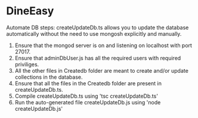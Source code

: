 # DineEasy

Automate DB steps:
createUpdateDb.ts allows you to update the database automatically without the need to use mongosh explicitly and manually.

1. Ensure that the mongod server is on and listening on localhost with port 27017.
2. Ensure that adminDbUser.js has all the required users with required priviliges.
3. All the other files in Createdb folder are meant to create and/or update collections in the database.
4. Ensure that all the files in the Createdb folder are present in createUpdateDb.ts.
5. Compile createUpdateDb.ts using 'tsc createUpdateDb.ts'
6. Run the auto-generated file createUpdateDb.js using 'node createUpdateDb.js'